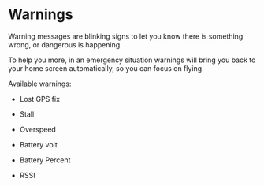 # Warnings #

Warning messages are blinking signs to let you know there is something wrong, or dangerous is happening.

To help you more, in an emergency situation warnings will bring you back to your home screen automatically, so you can focus on flying.

Available warnings:

- Lost GPS fix

- Stall

- Overspeed

- Battery volt

- Battery Percent

- RSSI